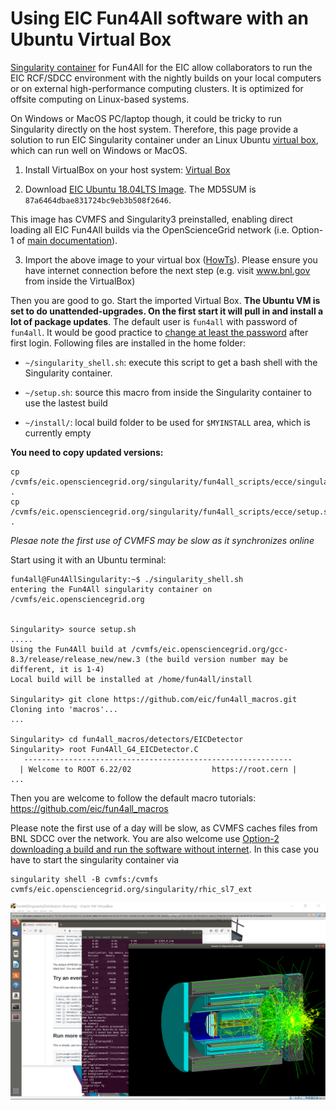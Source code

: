 # Using EIC Fun4All software with an Ubuntu Virtual Box

[Singularity container](./README.md) for Fun4All for the EIC allow collaborators to run the EIC RCF/SDCC environment with the nightly builds on your local computers or on external high-performance computing clusters. It is optimized for offsite computing on Linux-based systems.

On Windows or MacOS PC/laptop though, it could be tricky to run Singularity directly on the host system. Therefore, this page provide a solution to run EIC Singularity container under an Linux Ubuntu [virtual box](https://www.virtualbox.org/wiki/Downloads), which can run well on Windows or MacOS. 

1. Install VirtualBox on your host system: [Virtual Box](https://www.virtualbox.org/)

2. Download [EIC Ubuntu 18.04LTS Image](https://www.phenix.bnl.gov/WWW/publish/phnxbld/ECCE/Singularity/Fun4AllSingularityDistribution.ova). The MD5SUM is `87a6464dbae831724bc9eb3b508f2646`.

This image has CVMFS and Singularity3 preinstalled, enabling direct loading all EIC Fun4All builds via the OpenScienceGrid network (i.e. Option-1 of [main documentation](/README.md)).   

3. Import the above image to your virtual box ([HowTs](https://www.google.com/search?q=Virtal+box+import+ova)). Please ensure you have internet connection before the next step (e.g. visit www.bnl.gov from inside the VirtualBox)

Then you are good to go. Start the imported Virtual Box. **The Ubuntu VM is set to do unattended-upgrades. On the first start it will pull in and install a lot of package updates**. The default user is `fun4all` with password of `fun4all`. It would be good practice to [change at least the password](https://www.google.com/search?q=ubuntu+howto+change+password) after first login. Following files are installed in the home folder:
* `~/singularity_shell.sh`: execute this script to get a bash shell with the Singularity container.

* `~/setup.sh`: source this macro from inside the Singularity container to use the lastest build 
* `~/install/`: local build folder to be used for `$MYINSTALL` area, which is currently empty

**You need to copy updated versions:**
```
cp  /cvmfs/eic.opensciencegrid.org/singularity/fun4all_scripts/ecce/singularity_shell.sh .
cp /cvmfs/eic.opensciencegrid.org/singularity/fun4all_scripts/ecce/setup.sh .
```

*Plesae note the first use of CVMFS may be slow as it synchronizes online*

Start using it with an Ubuntu terminal:
```
fun4all@Fun4AllSingularity:~$ ./singularity_shell.sh
entering the Fun4All singularity container on /cvmfs/eic.opensciencegrid.org


Singularity> source setup.sh 
.....
Using the Fun4All build at /cvmfs/eic.opensciencegrid.org/gcc-8.3/release/release_new/new.3 (the build version number may be different, it is 1-4)
Local build will be installed at /home/fun4all/install

Singularity> git clone https://github.com/eic/fun4all_macros.git
Cloning into 'macros'...
...

Singularity> cd fun4all_macros/detectors/EICDetector
Singularity> root Fun4All_G4_EICDetector.C
   ------------------------------------------------------------
  | Welcome to ROOT 6.22/02                  https://root.cern |
...
```
Then you are welcome to follow the default macro tutorials: https://github.com/eic/fun4all_macros

Please note the first use of a day will be slow, as CVMFS caches files from BNL SDCC over the network. You are also welcome use [Option-2 downloading a build and run the software without internet](/README.md#option-2-download-sphenix-build-via-https-archive). In this case you have to start the singularity container via
```
singularity shell -B cvmfs:/cvmfs cvmfs/eic.opensciencegrid.org/singularity/rhic_sl7_ext
```

![Screenshot with Fun4All_G4_EICDetector.C](screenshot.png)
